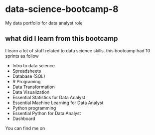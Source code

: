 # data-science-bootcamp-8
My data portfolio for data analyst role

## what did I learn from this bootcamp

I learn a lot of stuff related to data science skills. this bootcamp had 10 sprints as follow

- Intro to data science
- Spreadsheets
- Database (SQL)
- R Programing
- Data Transformation
- Data Visualization
- Essential Statistics for Data Analyst
- Essential Machine Learning for Data Analyst
- Python programming
- Essential Python for Data Analyst
- Dashboard

You can find me on
